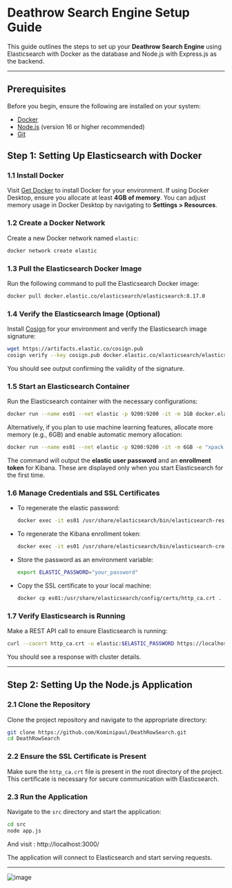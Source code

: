 # Deathrow Search Engine Setup Guide

This guide outlines the steps to set up your **Deathrow Search Engine** using Elasticsearch with Docker as the database and Node.js with Express.js as the backend.

---

## Prerequisites

Before you begin, ensure the following are installed on your system:

- [Docker](https://www.docker.com/get-started)
- [Node.js](https://nodejs.org/) (version 16 or higher recommended)
- [Git](https://git-scm.com/)

## Step 1: Setting Up Elasticsearch with Docker

### 1.1 Install Docker

Visit [Get Docker](https://www.docker.com/products/docker-desktop) to install Docker for your environment. If using Docker Desktop, ensure you allocate at least **4GB of memory**. You can adjust memory usage in Docker Desktop by navigating to **Settings > Resources**.

### 1.2 Create a Docker Network

Create a new Docker network named `elastic`:

```bash
docker network create elastic
```

### 1.3 Pull the Elasticsearch Docker Image

Run the following command to pull the Elasticsearch Docker image:

```bash
docker pull docker.elastic.co/elasticsearch/elasticsearch:8.17.0
```

### 1.4 Verify the Elasticsearch Image (Optional)

Install [Cosign](https://github.com/sigstore/cosign) for your environment and verify the Elasticsearch image signature:

```bash
wget https://artifacts.elastic.co/cosign.pub
cosign verify --key cosign.pub docker.elastic.co/elasticsearch/elasticsearch:8.17.0
```

You should see output confirming the validity of the signature.

### 1.5 Start an Elasticsearch Container

Run the Elasticsearch container with the necessary configurations:

```bash
docker run --name es01 --net elastic -p 9200:9200 -it -m 1GB docker.elastic.co/elasticsearch/elasticsearch:8.17.0
```

Alternatively, if you plan to use machine learning features, allocate more memory (e.g., 6GB) and enable automatic memory allocation:

```bash
docker run --name es01 --net elastic -p 9200:9200 -it -m 6GB -e "xpack.ml.use_auto_machine_memory_percent=true" docker.elastic.co/elasticsearch/elasticsearch:8.17.0
```

The command will output the **elastic user password** and an **enrollment token** for Kibana. These are displayed only when you start Elasticsearch for the first time.

### 1.6 Manage Credentials and SSL Certificates

- To regenerate the elastic password:

  ```bash
  docker exec -it es01 /usr/share/elasticsearch/bin/elasticsearch-reset-password -u elastic
  ```

- To regenerate the Kibana enrollment token:

  ```bash
  docker exec -it es01 /usr/share/elasticsearch/bin/elasticsearch-create-enrollment-token -s kibana
  ```

- Store the password as an environment variable:

  ```bash
  export ELASTIC_PASSWORD="your_password"
  ```

- Copy the SSL certificate to your local machine:

  ```bash
  docker cp es01:/usr/share/elasticsearch/config/certs/http_ca.crt .
  ```

### 1.7 Verify Elasticsearch is Running

Make a REST API call to ensure Elasticsearch is running:

```bash
curl --cacert http_ca.crt -u elastic:$ELASTIC_PASSWORD https://localhost:9200
```

You should see a response with cluster details.

---

## Step 2: Setting Up the Node.js Application

### 2.1 Clone the Repository

Clone the project repository and navigate to the appropriate directory:

```bash
git clone https://github.com/Kominipaul/DeathRowSearch.git
cd DeathRowSearch
```

### 2.2 Ensure the SSL Certificate is Present

Make sure the `http_ca.crt` file is present in the root directory of the project. This certificate is necessary for secure communication with Elasticsearch.

### 2.3 Run the Application

Navigate to the `src` directory and start the application:

```bash
cd src
node app.js
```

And visit : http://localhost:3000/

The application will connect to Elasticsearch and start serving requests.

---
![image](https://github.com/user-attachments/assets/80025546-2741-4481-99f9-3e5efcb69884)


